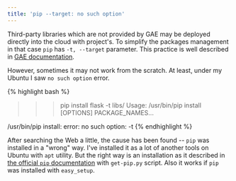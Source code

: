 ```yaml
---
title: 'pip --target: no such option'
---
```

Third-party libraries which are not provided by GAE may be deployed directly into the cloud with project's. To simplify the packages management in that case `pip` has `-t, --target` parameter. This practice is well described in <a href="https://cloud.google.com/appengine/docs/python/tools/libraries27#vendoring" target="_blank">GAE documentation</a>.

However, sometimes it may not work from the scratch. At least, under my Ubuntu I saw `no such option` error.

{% highlight bash %}
>>> pip install flask -t libs/
Usage: /usr/bin/pip install [OPTIONS] PACKAGE_NAMES...

/usr/bin/pip install: error: no such option: -t
{% endhighlight %}

After searching the Web a little, the cause has been found -- `pip` was installed in a "wrong" way. I've installed it as a lot of another tools on Ubuntu with `apt` utility. But the right way is an installation as it described in <a href="https://pip.pypa.io/en/stable/installing/" target="_blank">the official `pip` documentation</a> with `get-pip.py` script. Also it works if `pip` was installed with `easy_setup`.
